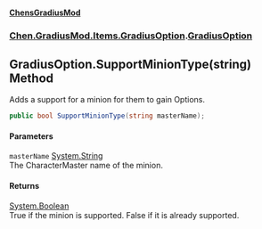 
#### [ChensGradiusMod](index 'index')

### [Chen.GradiusMod.Items.GradiusOption](mfb9nYomeqOwYy2EkL_v0Q 'Chen.GradiusMod.Items.GradiusOption').[GradiusOption](Vui7fzQ6K+_c8O4kYLP8Wg 'Chen.GradiusMod.Items.GradiusOption.GradiusOption')

## GradiusOption.SupportMinionType(string) Method
Adds a support for a minion for them to gain Options.  
```csharp
public bool SupportMinionType(string masterName);
```

#### Parameters
<a name='Chen_GradiusMod_Items_GradiusOption_GradiusOption_SupportMinionType(string)_masterName'></a>
`masterName` [System.String](https://docs.microsoft.com/en-us/dotnet/api/System.String 'System.String')  
The CharacterMaster name of the minion.
  

#### Returns
[System.Boolean](https://docs.microsoft.com/en-us/dotnet/api/System.Boolean 'System.Boolean')  
True if the minion is supported. False if it is already supported.
